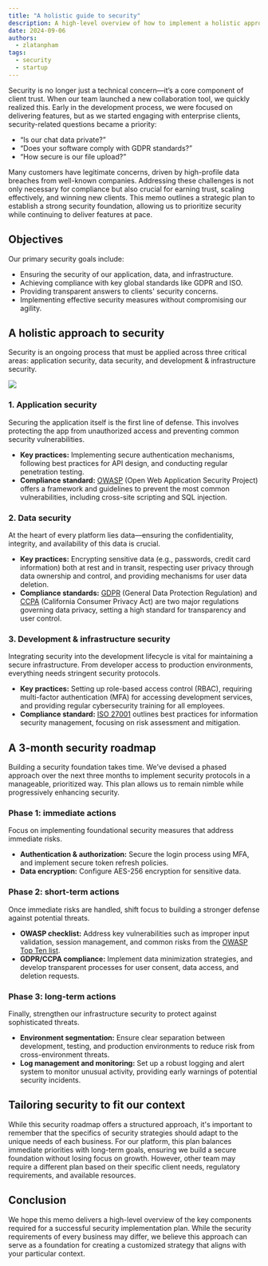 ```yaml
---
title: "A holistic guide to security"
description: A high-level overview of how to implement a holistic approach to securing your application platform.
date: 2024-09-06
authors:
  - zlatanpham
tags:
  - security
  - startup
---
```


Security is no longer just a technical concern—it’s a core component of client trust. When our team launched a new collaboration tool, we quickly realized this. Early in the development process, we were focused on delivering features, but as we started engaging with enterprise clients, security-related questions became a priority:

- “Is our chat data private?”
- “Does your software comply with GDPR standards?”
- “How secure is our file upload?”

Many customers have legitimate concerns, driven by high-profile data breaches from well-known companies. Addressing these challenges is not only necessary for compliance but also crucial for earning trust, scaling effectively, and winning new clients. This memo outlines a strategic plan to establish a strong security foundation, allowing us to prioritize security while continuing to deliver features at pace.

## Objectives

Our primary security goals include:

- Ensuring the security of our application, data, and infrastructure.
- Achieving compliance with key global standards like GDPR and ISO.
- Providing transparent answers to clients' security concerns.
- Implementing effective security measures without compromising our agility.

## A holistic approach to security

Security is an ongoing process that must be applied across three critical areas: application security, data security, and development & infrastructure security.

![](assets/a-holistic-guide-to-security-20240906110413200.webp)

### 1. Application security

Securing the application itself is the first line of defense. This involves protecting the app from unauthorized access and preventing common security vulnerabilities.

- **Key practices:** Implementing secure authentication mechanisms, following best practices for API design, and conducting regular penetration testing.
- **Compliance standard:** [OWASP](https://owasp.org/) (Open Web Application Security Project) offers a framework and guidelines to prevent the most common vulnerabilities, including cross-site scripting and SQL injection.

### 2. Data security

At the heart of every platform lies data—ensuring the confidentiality, integrity, and availability of this data is crucial.

- **Key practices:** Encrypting sensitive data (e.g., passwords, credit card information) both at rest and in transit, respecting user privacy through data ownership and control, and providing mechanisms for user data deletion.
- **Compliance standards:** [GDPR](https://gdpr-info.eu/) (General Data Protection Regulation) and [CCPA](https://oag.ca.gov/privacy/ccpa) (California Consumer Privacy Act) are two major regulations governing data privacy, setting a high standard for transparency and user control.

### 3. Development & infrastructure security

Integrating security into the development lifecycle is vital for maintaining a secure infrastructure. From developer access to production environments, everything needs stringent security protocols.

- **Key practices:** Setting up role-based access control (RBAC), requiring multi-factor authentication (MFA) for accessing development services, and providing regular cybersecurity training for all employees.
- **Compliance standard:** [ISO 27001](https://www.iso.org/standard/27001) outlines best practices for information security management, focusing on risk assessment and mitigation.

## A 3-month security roadmap

Building a security foundation takes time. We’ve devised a phased approach over the next three months to implement security protocols in a manageable, prioritized way. This plan allows us to remain nimble while progressively enhancing security.

### Phase 1: immediate actions

Focus on implementing foundational security measures that address immediate risks.

- **Authentication & authorization:** Secure the login process using MFA, and implement secure token refresh policies.
- **Data encryption:** Configure AES-256 encryption for sensitive data.

### Phase 2: short-term actions

Once immediate risks are handled, shift focus to building a stronger defense against potential threats.

- **OWASP checklist:** Address key vulnerabilities such as improper input validation, session management, and common risks from the [OWASP Top Ten list](https://owasp.org/www-project-top-ten/).
- **GDPR/CCPA compliance:** Implement data minimization strategies, and develop transparent processes for user consent, data access, and deletion requests.

### Phase 3: long-term actions

Finally, strengthen our infrastructure security to protect against sophisticated threats.

- **Environment segmentation:** Ensure clear separation between development, testing, and production environments to reduce risk from cross-environment threats.
- **Log management and monitoring:** Set up a robust logging and alert system to monitor unusual activity, providing early warnings of potential security incidents.

## Tailoring security to fit our context

While this security roadmap offers a structured approach, it's important to remember that the specifics of security strategies should adapt to the unique needs of each business. For our platform, this plan balances immediate priorities with long-term goals, ensuring we build a secure foundation without losing focus on growth. However, other team may require a different plan based on their specific client needs, regulatory requirements, and available resources.

## Conclusion

We hope this memo delivers a high-level overview of the key components required for a successful security implementation plan. While the security requirements of every business may differ, we believe this approach can serve as a foundation for creating a customized strategy that aligns with your particular context.

